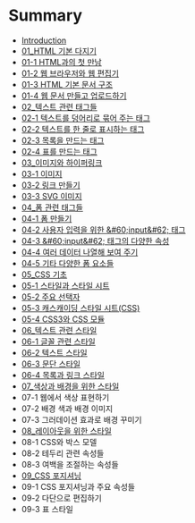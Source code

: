 # Summary

* [Introduction](README.md)
* [01\_HTML 기본 다지기](Chapter01.md)
* [01-1 HTML과의 첫 만남](Chapter01-1.md)
* [01-2 웹 브라우저와 웹 편집기](Chapter01-2.md)
* [01-3 HTML 기본 문서 구조](Chapter01-3.md)
* [01-4 웹 문서 만들고 업로드하기](Chapter01-4.md)
* [02\_텍스트 관련 태그들](Chapter02.md)
* [02-1 텍스트를 덩어리로 묶어 주는 태그](Chapter02-1.md)
* [02-2 텍스트를 한 줄로 표시하는 태그](Chapter02-2.md)
* [02-3 목록을 만드는 태그](Chapter02-3.md)
* [02-4 표를 만드는 태그](Chapter02-4.md)
* [03\_이미지와 하이퍼링크](Chapter03.md)
* [03-1 이미지](Chapter03-1.md)
* [03-2 링크 만들기](Chapter03-2.md)
* [03-3 SVG 이미지](Chapter03-3.md)
* [04\_폼 관련 태그들](Chapter04.md)
* [04-1 폼 만들기](Chapter04-1.md)
* [04-2 사용자 입력을 위한 &\#60;input&\#62; 태그](Chapter04-2.md)
* [04-3 &\#60;input&\#62; 태그의 다양한 속성](Chapter04-3.md)
* [04-4 여러 데이터 나열해 보여 주기](Chapter04-4.md)
* [04-5 기타 다양한 폼 요소들](Chapter04-5.md)
* [05\_CSS 기초](Chapter05.md)
* [05-1 스타일과 스타일 시트](Chapter05-1.md)
* [05-2 주요 선택자](Chapter05-2.md)
* [05-3 캐스캐이딩 스타일 시트\(CSS\)](Chapter05-3.md)
* [05-4 CSS3와 CSS 모듈](Chapter05-4.md)
* [06\_텍스트 관련 스타일](Chapter06.md)
* [06-1 글꼴 관련 스타일](Chapter06-1.md)
* [06-2 텍스트 스타일](Chapter06-2.md)
* [06-3 문단 스타일](Chapter06-3.md)
* [06-4 목록과 링크 스타일](Chapter06-4.md)
* [07\_색상과 배경을 위한 스타일](Chapter07.md)
* 07-1 웹에서 색상 표현하기
* 07-2 배경 색과 배경 이미지
* 07-3 그러데이션 효과로 배경 꾸미기
* [08\_레이아웃을 위한 스타일](Chapter08.md)
* 08-1 CSS와 박스 모델
* 08-2 테두리 관련 속성들
* 08-3 여백을 조절하는 속성들
* [09\_CSS 포지셔닝](Chapter09.md)
* 09-1 CSS 포지셔닝과 주요 속성들
* 09-2 다단으로 편집하기
* 09-3 표 스타일

